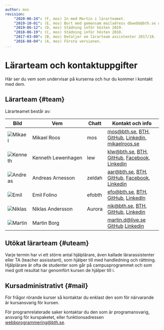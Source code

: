 ```yaml
---
author: mos
revision:
    "2020-06-24": (F, mos) In med Martin i lärarteamet.
    "2019-10-01": (E, mos) Bort med gemensam mailadress dbwebb@bth.se och ny info.
    "2019-06-12": (D, mos) Städning inför hösten 2019.
    "2018-06-19": (C, mos) Städning inför hösten 2018.
    "2017-03-09": (B, mos) Detaljer om lärarteam assistenter 2017/18.
    "2016-08-04": (A, mos) Första versionen.
...
```

Lärarteam och kontaktuppgifter
==================================

Här ser du vem som undervisar på kurserna och hur du kommer i kontakt med dem.



Lärarteam {#team}
--------------------------------------

Lärarteamet består av:

| Bild    | Vem         | Chatt | Kontakt och info |
|---------|-------------|-------|------------------|
| ![Mikael](image/mikael-roos/mos-tjaro.jpg?w=100&h=100&cf&a=27,12,18,10) | Mikael&nbsp;Roos | mos   | mos@bth.se, [BTH](https://www.bth.se/staff/mikael-roos-mos/), [GitHub](https://github.com/mosbth), [Linkedin](http://www.linkedin.com/in/pt90mr), [mikaelroos.se](https://mikaelroos.se) |
| ![Kenneth](image/lararteam/kenneth.jpg?w=100&h=100&cf) | Kenneth&nbsp;Lewenhagen | lew   | klw@bth.se, [BTH](https://www.bth.se/?s=klw&searchtype=employee), [GitHub](https://github.com/lewenhagen), [Facebook](http://www.facebook.com/kenneth.lewenhagen), [Linkedin](http://www.linkedin.com/in/kennethlewenhagen) |
| ![Andreas](image/lararteam/andreas.png?w=100&h=100&cf) | Andreas&nbsp;Arnesson | zeldah   | aar@bth.se, [BTH](https://www.bth.se/?s=aar&searchtype=employee), [GitHub](https://github.com/AndreasArne), [Facebook](https://www.facebook.com/jaghatar.ansiktsbooken), [Linkedin](https://se.linkedin.com/in/andreas-arnesson-87a563b3)  |
| ![Emil](image/lararteam/emil.jpg?w=100&h=100&cf) | Emil&nbsp;Folino | efobth | efo@bth.se, [BTH](https://www.bth.se/?s=efo&searchtype=employee), [GitHub](https://github.com/emilfolino), [LinkedIn](https://se.linkedin.com/in/emil-folino-23a7002a) |
| ![Niklas](https://s.gravatar.com/avatar/433d481f73525926b51c863a41f69d59?s=100) | Niklas&nbsp;Andersson | Aurora | nik@bth.se, [BTH](https://www.bth.se/?s=nik&searchtype=employee), [GitHub](https://github.com/AuroraBTH), [Linkedin](https://www.linkedin.com/in/niklas-andersson-37a29a153/) |
| ![Martin](https://sv.gravatar.com/userimage/145658893/8947805b418da95b793e335d06ffccca.png) | Martin&nbsp;Borg |  | martin.d@live.se [GitHub](https://github.com/mabn17) [Linkedin](https://www.linkedin.com/in/martin-borg-b0602b151/) |


<!--
| ![Mikael](image/mikael-roos/mos-tjaro.jpg?w=100&h=100&cf&a=27,12,18,10) | Mikael&nbsp;Roos | mos   | mos@bth.se, [BTH](https://www.bth.se/?s=mos&searchtype=employee), [GitHub](https://github.com/mosbth), [Facebook](http://www.facebook.com/mikael.t.h.roos), [Google+](https://plus.google.com/u/0/+MikaelRoos/about),  [Twitter](http://twitter.com/mikael_roos), [Linkedin](http://www.linkedin.com/in/pt90mr), [Flickr](http://www.flickr.com/photos/mikaelroos/), [mikaelroos.se](http://mikaelroos.se) |
-->


Utökat lärarteam {#uteam}
--------------------------------------

Varje termin har vi ett större antal hjälplärare, även kallade lärarassistenter eller TA (teacher assisstant), som hjälper till med handledning och rättning. Hjälplärare är ofta de studenter som går på campusprogrammet och som med gott resultat har genomfört kursen de hjälper till i.



<!--

### Lärarassistenter 2019/2020 {ass}

För läsåret är följande lärarassistenter, i olika omfattning.

| Bild    | Vem         | Chatt | Kontakt och info |
|---------|-------------|-------|------------------|
| ![Matilda](image/lararteam/matilda.jpeg?w=100&h=100&cf) | Matilda&nbsp;Olsson |  | matildaytc@gmail.com [GitHub](https://github.com/Maoo17) [Linkedin](https://www.linkedin.com/in/matilda-olsson-726593159/) |
-->


<!--
| ![Magnus](https://www.gravatar.com/avatar/f6519749cab15b46f612d0dfe249b5d7?s=100) | Magnus&nbsp;Greiff | Munge | mangegreiff@gmail.com [GitHub](https://github.com/MagnusGreiff/) [LinkedIn](https://www.linkedin.com/in/magnus-greiff-582907103/) |
-->



Kursadministrativt {#mail}
--------------------------------------

För frågor rörande kurser så kontaktar du enklast den som för närvarande är kursansvarig för kursen.

För programrelaterade saker kontaktar du den som är programansvarig, ansvarig för kurspaketet, eller funktionsadressen webbprogrammering@bth.se.

<!--

Om du är osäker på vem du skall kontakta så kan du alltid rådfråga studentcentrum@bth.se.




Kursadministrativt {#mail}
--------------------------------------

Du kan alltid maila till vår gemensamma mail dbwebb@bth.se. Där får du hjälp med allt som rör kurserna.

-->
